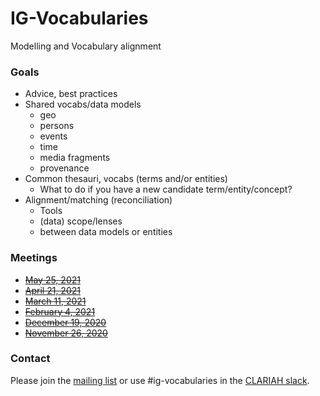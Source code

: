 # IG-Vocabularies
Modelling and Vocabulary alignment

### Goals
- Advice, best practices
- Shared vocabs/data models
  - geo
  - persons
  - events
  - time
  - media fragments
  - provenance
- Common thesauri, vocabs (terms and/or entities)
  - What to do if you have a new candidate term/entity/concept?
- Alignment/matching (reconciliation)
  - Tools
  - (data) scope/lenses
  - between data models or entities

### Meetings
- ~~[May 25, 2021](minutes/20210525.md)~~
- ~~[April 21, 2021](minutes/20210421.md)~~
- ~~[March 11, 2021](minutes/20210311.md)~~
- ~~[February 4, 2021](minutes/20210204.md)~~
- ~~[December 19, 2020](minutes/20201219.md)~~
- ~~[November 26, 2020](minutes/20201126.md)~~

### Contact
Please join the [mailing list](https://groups.google.com/u/1/g/clariah-ig-vocabularies) or use #ig-vocabularies in the [CLARIAH slack](https://clariah.slack.com/).

